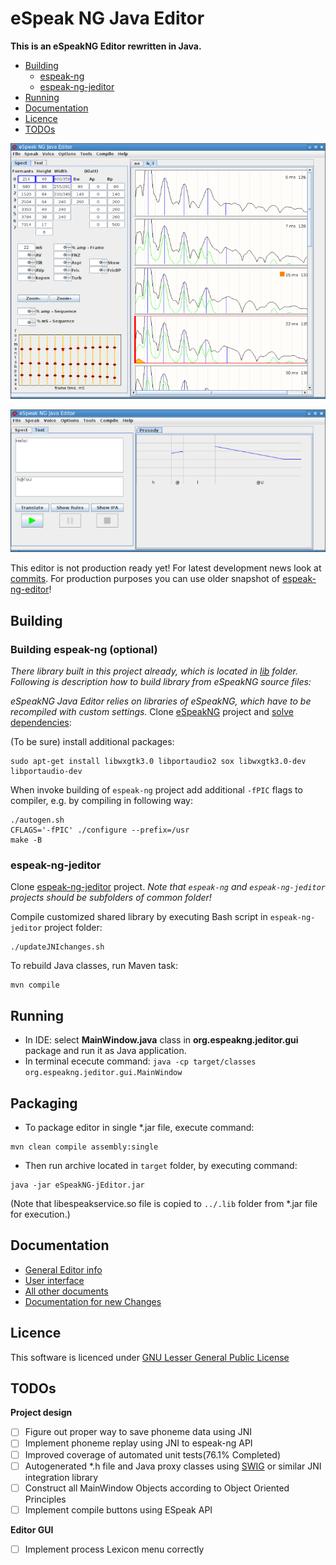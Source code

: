 ﻿# eSpeak NG Java Editor
__This is an eSpeakNG Editor rewritten in Java.__

* [Building](#building)
  * [espeak-ng](#espeak-ng)
  * [espeak-ng-jeditor](#espeak-ng-jeditor)
* [Running](#running)
* [Documentation](#documentation)
* [Licence](#licence)
* [TODOs](#todos)

![Screenshot](/docs/images/screenshot.png)

![Screenshot](/docs/images/screenshot1.png)

This editor is not production ready yet!
For latest development news look at [commits](https://github.com/valdisvi/espeak-ng-jeditor/commits/master).
For production purposes you can use older snapshot of [espeak-ng-editor](https://github.com/valdisvi/espeak-ng-espeakedit)!

## Building

### Building espeak-ng (optional)

_There library built in this project already, which is located in [lib](../../tree/master/lib) folder.
Following is description how to build library from eSpeakNG source files:_

_eSpeakNG Java Editor relies on libraries of eSpeakNG, which have to be recompiled with custom settings._
Clone [eSpeakNG](https://github.com/espeak-ng/espeak-ng/) project and [solve dependencies](https://github.com/espeak-ng/espeak-ng/#dependencies):

(To be sure) install additional packages:

```
sudo apt-get install libwxgtk3.0 libportaudio2 sox libwxgtk3.0-dev libportaudio-dev
```

When invoke building of `espeak-ng` project add additional `-fPIC` flags to compiler, e.g. by compiling in following way:


```
./autogen.sh
CFLAGS='-fPIC' ./configure --prefix=/usr
make -B
```

### espeak-ng-jeditor
Clone [espeak-ng-jeditor](https://github.com/valdisvi/espeak-ng-jeditor) project.
_Note that `espeak-ng` and `espeak-ng-jeditor` projects should be subfolders of common folder!_

Compile customized shared library by executing Bash script in `espeak-ng-jeditor` project folder:

```
./updateJNIchanges.sh
```
To rebuild Java classes, run Maven task:

```
mvn compile
```

## Running
* In IDE: select **MainWindow.java** class in **org.espeakng.jeditor.gui** package and run it as Java application.
* In terminal ececute command: `java -cp target/classes org.espeakng.jeditor.gui.MainWindow`

## Packaging
* To package editor in single *.jar file, execute command:
```
mvn clean compile assembly:single
```
* Then run archive located in `target` folder, by executing command:
```
java -jar eSpeakNG-jEditor.jar
```
(Note that libespeakservice.so file is copied to `../.lib` folder from *.jar file for execution.)

## Documentation

* [General Editor info](docs/editor.md)
* [User interface](docs/editor_if.md)
* [All other documents](docs/)
* [Documentation for new Changes](docs/Documentation.md)

## Licence

This software is licenced under [GNU Lesser General Public License](https://spdx.org/licenses/LGPL-3.0.html)

## TODOs
**Project design**
- [ ] Figure out proper way to save phoneme data using JNI
- [ ] Implement phoneme replay using JNI to espeak-ng API
- [ ] Improved coverage of automated unit tests(76.1% Completed)
- [ ] Autogenerated *.h file and Java proxy classes using [SWIG](http://www.swig.org/) or similar JNI integration library
- [ ] Construct all MainWindow Objects according to Object Oriented Principles
- [ ] Implement compile buttons using ESpeak API

**Editor GUI**

- [ ] Implement process Lexicon menu correctly


